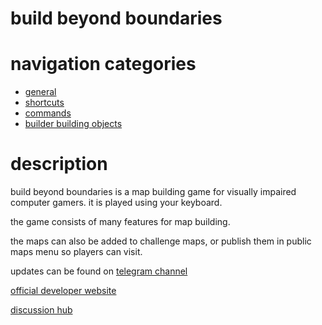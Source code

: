 # build beyond boundaries

# navigation categories
* [general](general)
* [shortcuts](shortcuts)
* [commands](commands)
* [builder building objects](builder)

# description

build beyond boundaries is a map building game for visually impaired computer gamers. it is played using your keyboard.

the game consists of many features for map building.

the maps can also be added to challenge maps, or publish them in public maps menu so players can visit.

updates can be found on [telegram channel](https://t.me/bbbharry "get news related to the game on telegram!")

[official developer website](/ "learn more about the developer!")

[discussion hub](https://github.com/harrymkt/bbb/discussions "solve your questions in the forum and get help whenever you need!")
